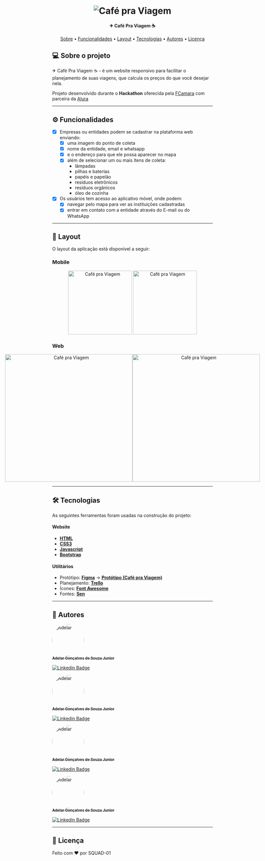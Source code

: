 </p>
<h1 align="center">
    <img alt="Café pra Viagem" title="#CafeNoBule" src="https://i.ibb.co/2gKm2QL/Banner-Readme.png" />
</h1>

<h4 align="center"> 
	✈ Café Pra Viagem ☕
</h4>

<p align="center">
 <a href="#-sobre-o-projeto">Sobre</a> •
 <a href="#-funcionalidades">Funcionalidades</a> •
 <a href="#-layout">Layout</a> • 
 <a href="#-tecnologias">Tecnologias</a> • 
 <a href="#-autores">Autores</a> • 
 <a href="#user-content--licença">Licença</a>
</p>


## 💻 Sobre o projeto

✈ Café Pra Viagem ☕ - é um website responsivo para facilitar o planejamento de suas viagens, que calcula os preços
do que você desejar nela.


Projeto desenvolvido durante o **Hackathon** oferecida pela [FCamara](https://www.fcamara.com.br/) 
com parceira da [Alura](https://www.alura.com.br/)

---

## ⚙️ Funcionalidades

- [x] Empresas ou entidades podem se cadastrar na plataforma web enviando:
  - [x] uma imagem do ponto de coleta
  - [x] nome da entidade, email e whatsapp
  - [x] e o endereço para que ele possa aparecer no mapa
  - [x] além de selecionar um ou mais ítens de coleta: 
    - lâmpadas
    - pilhas e baterias
    - papéis e papelão
    - resíduos eletrônicos
    - resíduos orgânicos
    - óleo de cozinha

- [x] Os usuários tem acesso ao aplicativo móvel, onde podem:
  - [x] navegar pelo mapa para ver as instituições cadastradas
  - [x] entrar em contato com a entidade através do E-mail ou do WhatsApp

---

## 🎨 Layout

O layout da aplicação está disponível a seguir:

### Mobile

<p align="center">
  <img alt="Café pra Viagem" title="#CafenoBule" src="https://i.ibb.co/Kywr1Bc/MOBILE-1.png" width="200px">

  <img alt="Café pra Viagem" title="#CafenoBule" src="https://i.ibb.co/WKgKrXb/MOBILE-2.png" width="200px">
</p>

### Web

<p align="center" style="display: flex; align-items: flex-start; justify-content: center;">
  <img alt="Café pra Viagem" title="#CafenoBule" src="https://i.ibb.co/Q8qPH0Y/WEB-1.png" width="400px">

  <img alt="Café pra Viagem" title="#CafenoBule" src="https://i.ibb.co/Qbjc2Qs/WEB-2.png" width="400px">
</p>

---

## 🛠 Tecnologias

As seguintes ferramentas foram usadas na construção do projeto:

#### **Website**

-   **[HTML](https://developer.mozilla.org/pt-BR/docs/Web/HTML)**
-   **[CSS3](https://developer.mozilla.org/pt-BR/docs/Web/CSS)**
-   **[Javascript](https://developer.mozilla.org/pt-BR/docs/Web/Javascript)**
-   **[Bootstrap](https://getbootstrap.com/)**

#### **Utilitários**

-   Protótipo:  **[Figma](https://www.figma.com/)**  →  **[Protótipo (Café pra Viagem)](https://www.figma.com/file/w2laBSvKvPULPhmkmB11SF/Caf%C3%A9-pra-Viagem)**
-   Planejamento: **[Trello](https://trello.com/b/5onOLPRG/squad01hack)**
-   Ícones:  **[Font Awesome](https://fontawesome.com/)**
-   Fontes:  **[Sen](https://fonts.google.com/specimen/Sen)**

---

## 🦸 Autores

<a href="https://github.com/adelarjr21">
 <img style="border-radius: 50%;" src="https://avatars.githubusercontent.com/u/49174532?v=4" width="100px;" alt="Adelar"/>
 <br />
 <sub><b>Adelar Gonçalves de Souza Junior</b></sub></a>
 <br />

 [![Linkedin Badge](https://img.shields.io/badge/-Adelar-blue?style=flat-square&logo=Linkedin&logoColor=white&link=https://www.linkedin.com/in/adelarjr21/)](https://www.linkedin.com/in/adelarjr21/) 

<span>
<a href="https://github.com/adelarjr21">
 <img style="border-radius: 50%;" src="https://avatars.githubusercontent.com/u/49174532?v=4" width="100px;" alt="Adelar"/>
 <br />
 <sub><b>Adelar Gonçalves de Souza Junior</b></sub></a>
 <br />
<span>

 [![Linkedin Badge](https://img.shields.io/badge/-Adelar-blue?style=flat-square&logo=Linkedin&logoColor=white&link=https://www.linkedin.com/in/adelarjr21/)](https://www.linkedin.com/in/adelarjr21/) 

 <a href="https://github.com/adelarjr21">
 <img style="border-radius: 50%;" src="https://avatars.githubusercontent.com/u/49174532?v=4" width="100px;" alt="Adelar"/>
 <br />
 <sub><b>Adelar Gonçalves de Souza Junior</b></sub></a>
 <br />

 [![Linkedin Badge](https://img.shields.io/badge/-Adelar-blue?style=flat-square&logo=Linkedin&logoColor=white&link=https://www.linkedin.com/in/adelarjr21/)](https://www.linkedin.com/in/adelarjr21/) 

 <a href="https://github.com/adelarjr21">
 <img style="border-radius: 50%;" src="https://avatars.githubusercontent.com/u/49174532?v=4" width="100px;" alt="Adelar"/>
 <br />
 <sub><b>Adelar Gonçalves de Souza Junior</b></sub></a>
 <br />

 [![Linkedin Badge](https://img.shields.io/badge/-Adelar-blue?style=flat-square&logo=Linkedin&logoColor=white&link=https://www.linkedin.com/in/adelarjr21/)](https://www.linkedin.com/in/adelarjr21/) 

---

## 📝 Licença

Feito com ❤️ por SQUAD-01